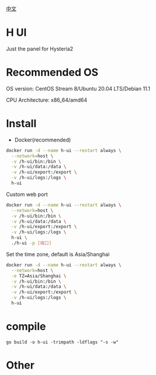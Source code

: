 [中文](README_ZH.md)

# H UI

Just the panel for Hysteria2

# Recommended OS

OS version: CentOS Stream 8/Ubuntu 20.04 LTS/Debian 11.1

CPU Architecture: x86_64/amd64

# Install

- Docker(recommended)

```bash
docker run -d --name h-ui --restart always \
  --network=host \
  -v /h-ui/bin:/bin \
  -v /h-ui/data:/data \
  -v /h-ui/export:/export \
  -v /h-ui/logs:/logs \
  h-ui

```

Custom web port

```bash
docker run -d --name h-ui --restart always \
  --network=host \
  -v /h-ui/bin:/bin \
  -v /h-ui/data:/data \
  -v /h-ui/export:/export \
  -v /h-ui/logs:/logs \
  h-ui \
  ./h-ui -p [端口]
```

Set the time zone, default is Asia/Shanghai

```bash
docker run -d --name h-ui --restart always \
  --network=host \
  -e TZ=Asia/Shanghai \
  -v /h-ui/bin:/bin \
  -v /h-ui/data:/data \
  -v /h-ui/export:/export \
  -v /h-ui/logs:/logs \
  h-ui

```

# compile

```shell
go build -o h-ui -trimpath -ldflags "-s -w"
```

# Other
